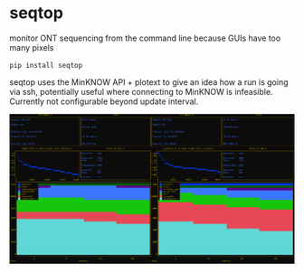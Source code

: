 # seqtop
monitor ONT sequencing from the command line because GUIs have too many pixels

```
pip install seqtop
```

seqtop uses the MinKNOW API + plotext to give an idea how a run is going via ssh, potentially useful where connecting to MinKNOW is infeasible. Currently not configurable beyond update interval.

![screenshot](https://github.com/adamewing/seqtop/blob/main/docs/seqtop_screenshot_1.png?raw=true)
